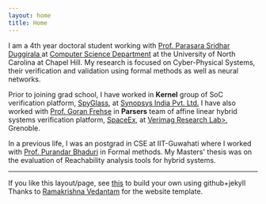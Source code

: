 ```yaml
---
layout: home
title: Home
---
```


I am a 4th year doctoral student working with <a href= 'https://www.cs.unc.edu/~psd/'> Prof. Parasara Sridhar Duggirala </a> at <a href = 'https://cs.unc.edu/'>Computer Science Department</a> at the University of North Carolina at Chapel Hill. My research	is focused on Cyber-Physical Systems, their verification and validation using formal methods as well as neural networks.
   
Prior to joining grad school, I have worked in <b>Kernel</b> group of SoC verification platform, <a href="https://www.synopsys.com/verification/static-and-formal-verification/spyglass.html">SpyGlass</a>, at <a href="https://www.synopsys.com/">Synopsys India Pvt. Ltd.</a> I have also worked with <a href="https://sites.google.com/site/frehseg/">Prof. Goran Frehse</a> in <b>Parsers</b> team of affine linear hybrid systems verification platform, <a href="http://spaceex.imag.fr/">SpaceEx</a>, at <a href="https://www-verimag.imag.fr/">Verimag Research Lab></a>, Grenoble.

In a previous life, I was an postgrad in CSE at IIT-Guwahati where I worked with <a href='https://www.iitg.ac.in/pbhaduri/'>Prof. Purandar Bhaduri</a> in Formal methods. My Masters' thesis was on the evaluation of Reachability analysis tools for hybrid systems.

<hr/>

If you like this layout/page, see <a href='demo-post'>this</a> to build your own using github+jekyll <br/>
Thanks to <a href="https://github.com/vrama91/vrama91.github.io">Ramakrishna Vedantam</a> for the website template.
